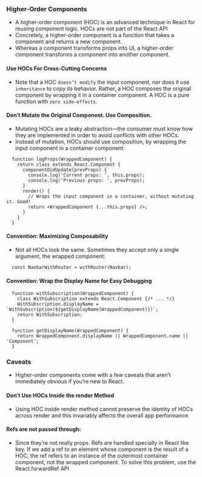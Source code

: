 ### Higher-Order Components
- A higher-order component (HOC) is an advanced technique in React for reusing component logic. HOCs are not part of the React API
- Concretely, a higher-order component is a function that takes a component and returns a new component.
- Whereas a component transforms props into UI, a higher-order component transforms a component into another component.
#### Use HOCs For Cross-Cutting Concerns
- Note that a HOC `doesn’t modify` the input component, nor does it use `inheritance` to copy its behavior. Rather, a HOC composes the original component by wrapping it in a container component. A HOC is a pure function with `zero side-effects`.
#### Don’t Mutate the Original Component. Use Composition.
- Mutating HOCs are a leaky abstraction—the consumer must know how they are implemented in order to avoid conflicts with other HOCs.
- Instead of mutation, HOCs should use composition, by wrapping the input component in a container component:
```
  function logProps(WrappedComponent) {
    return class extends React.Component {
      componentDidUpdate(prevProps) {
        console.log('Current props: ', this.props);
        console.log('Previous props: ', prevProps);
      }
      render() {
        // Wraps the input component in a container, without mutating it. Good!
        return <WrappedComponent {...this.props} />;
      }
    }
  }
```
#### Convention: Maximizing Composability
- Not all HOCs look the same. Sometimes they accept only a single argument, the wrapped component:
```
  const NavbarWithRouter = withRouter(Navbar);
```
#### Convention: Wrap the Display Name for Easy Debugging
```
  function withSubscription(WrappedComponent) {
    class WithSubscription extends React.Component {/* ... */}
    WithSubscription.displayName = `WithSubscription(${getDisplayName(WrappedComponent)})`;
    return WithSubscription;
  }

  function getDisplayName(WrappedComponent) {
    return WrappedComponent.displayName || WrappedComponent.name || 'Component';
  }
```
### Caveats
- Higher-order components come with a few caveats that aren’t immediately obvious if you’re new to React.
#### Don’t Use HOCs Inside the render Method
-  Using HOC inside render method  cannot preserve the identity of HOCs across render and this invariably affects the overall app performance.
#### Refs are not passed through:
- Since they’re not really props.  Refs are handled specially in React like key. If we add a ref to an element whose component is the result of a HOC, the ref refers to an instance of the outermost container component, not the wrapped component. To solve this problem, use the React.forwardRef API